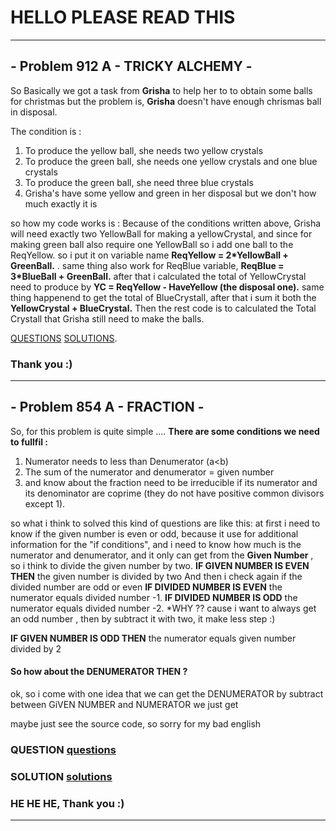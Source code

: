 # HELLO PLEASE READ THIS 
---
## - Problem 912 A - TRICKY ALCHEMY -
  So Basically we got a task from **Grisha** to help her to to obtain some balls for christmas
  but the problem is, **Grisha** doesn't have enough chrismas ball in disposal. 
  
  The condition is :
  1. To produce the yellow ball, she needs two yellow crystals
  2. To produce the green ball, she needs one yellow crystals and one blue crystals
  3. To produce the green ball, she need three blue crystals
  4. Grisha's have some yellow and green in her disposal but we don't how much exactly it is
  
  so how my code works is : 
    Because of the conditions written above, Grisha will need exactly two YellowBall for making a yellowCrystal, 
  and since for making green ball also require one YellowBall so i add one ball to the ReqYellow.
  so i put it on variable name **ReqYellow = 2*YellowBall + GreenBall.** . 
    same thing also work for ReqBlue variable, **ReqBlue = 3*BlueBall + GreenBall.**
   after that i calculated the total of YellowCrystal need to produce by **YC = ReqYellow - HaveYellow (the disposal one).**
   same thing happenend to get the total of BlueCrystall, after that i sum it both the **YellowCrystal + BlueCrystal.**
  Then the rest code is to calculated the Total Crystall that Grisha still need to make the balls. 

[QUESTIONS](http://codeforces.com/contest/912/problem/A)
[SOLUTIONS](http://codeforces.com/contest/912/submission/42419986).

### Thank you :)

___

## - Problem 854 A - FRACTION -
  So, for this problem is quite simple ....
__There are some conditions we need to fullfil :__
1. Numerator needs to less than Denumerator (a<b)
2. The sum of the numerator and denumerator = given number
3. and know about the fraction need to be irreducible if its numerator and its denominator are coprime (they do not have positive common divisors except 1).

  so what i think to solved this kind of questions are like this:
at first i need to know if the given number is even or odd, because it use for additional information for the "if conditions", and i need to know how much is the numerator and denumerator, and it only can get from the __Given Number__ , so i think to divide the given number by two. 
  **IF GIVEN NUMBER IS EVEN THEN**
  the given number is divided by two
  And then i check again if the divided number are odd or even
  **IF DIVIDED NUMBER IS EVEN**
  the numerator equals divided number -1.
  **IF DIVIDED NUMBER IS ODD**
  the numerator equals divided number -2. *WHY ?? cause i want to always get an odd number , then by subtract it with two, it make less step :) 
  
  **IF GIVEN NUMBER IS ODD THEN**
  the numerator equals given number divided by 2
  
  #### So how about the DENUMERATOR THEN ?
  ok, so i come with one idea that we can get the DENUMERATOR by subtract between GiVEN NUMBER and NUMERATOR we just get 
  
  maybe just see the source code, so sorry for my bad english 
  ### QUESTION [questions](http://codeforces.com/contest/854/problem/A)
  ### SOLUTION [solutions](http://codeforces.com/contest/854/submission/42498794)
  
  
  ### HE HE HE, Thank you :) 
  
  ---
  
  

